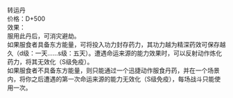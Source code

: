 <title>转运丹</title>
<meta name="GENERATOR" content="WinCHM">
<meta http-equiv="Content-Type" content="text/html; charset=gb2312">
<br>转运丹
<br>价格：D+500
<br>效果：
<br>服用此丹后，可消灾避劫。
<br>如果服食者具备东方能量，可将投入功力封存药力，其功力越为精深药效可保存越久（d级：一天……s级：五天）。遭遇命运来源的能力效果时，可以反射动作炼化药力，将其无效化（S级免疫）。
<br>如果服食者不具备东方能量，则只能通过一个迅捷动作服食丹药，并在一个场景内，将你之后遭遇的第一次命运来源的能力无效化（S级免疫），每场战斗只能使用一次。
<br>